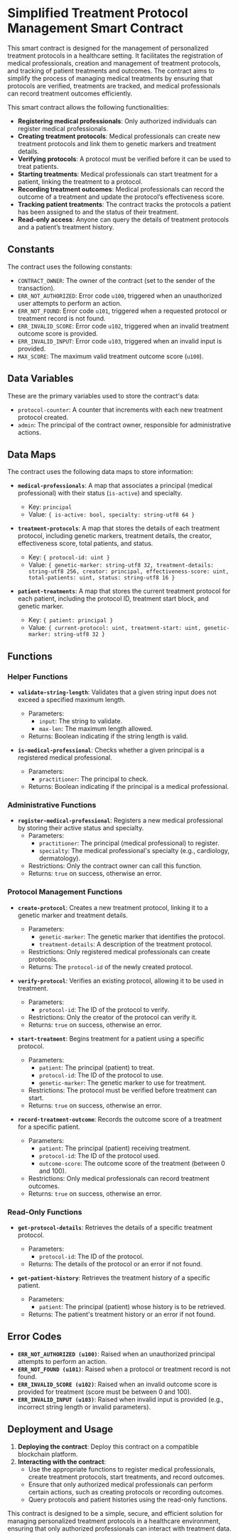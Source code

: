 # Simplified Treatment Protocol Management Smart Contract

This smart contract is designed for the management of personalized treatment protocols in a healthcare setting. It facilitates the registration of medical professionals, creation and management of treatment protocols, and tracking of patient treatments and outcomes. The contract aims to simplify the process of managing medical treatments by ensuring that protocols are verified, treatments are tracked, and medical professionals can record treatment outcomes efficiently.

This smart contract allows the following functionalities:
- **Registering medical professionals**: Only authorized individuals can register medical professionals.
- **Creating treatment protocols**: Medical professionals can create new treatment protocols and link them to genetic markers and treatment details.
- **Verifying protocols**: A protocol must be verified before it can be used to treat patients.
- **Starting treatments**: Medical professionals can start treatment for a patient, linking the treatment to a protocol.
- **Recording treatment outcomes**: Medical professionals can record the outcome of a treatment and update the protocol’s effectiveness score.
- **Tracking patient treatments**: The contract tracks the protocols a patient has been assigned to and the status of their treatment.
- **Read-only access**: Anyone can query the details of treatment protocols and a patient’s treatment history.

## Constants

The contract uses the following constants:

- `CONTRACT_OWNER`: The owner of the contract (set to the sender of the transaction).
- `ERR_NOT_AUTHORIZED`: Error code `u100`, triggered when an unauthorized user attempts to perform an action.
- `ERR_NOT_FOUND`: Error code `u101`, triggered when a requested protocol or treatment record is not found.
- `ERR_INVALID_SCORE`: Error code `u102`, triggered when an invalid treatment outcome score is provided.
- `ERR_INVALID_INPUT`: Error code `u103`, triggered when an invalid input is provided.
- `MAX_SCORE`: The maximum valid treatment outcome score (`u100`).

## Data Variables

These are the primary variables used to store the contract's data:

- `protocol-counter`: A counter that increments with each new treatment protocol created.
- `admin`: The principal of the contract owner, responsible for administrative actions.

## Data Maps

The contract uses the following data maps to store information:

- **`medical-professionals`**: A map that associates a principal (medical professional) with their status (`is-active`) and specialty.
  - Key: `principal`
  - Value: `{ is-active: bool, specialty: string-utf8 64 }`
  
- **`treatment-protocols`**: A map that stores the details of each treatment protocol, including genetic markers, treatment details, the creator, effectiveness score, total patients, and status.
  - Key: `{ protocol-id: uint }`
  - Value: `{ genetic-marker: string-utf8 32, treatment-details: string-utf8 256, creator: principal, effectiveness-score: uint, total-patients: uint, status: string-utf8 16 }`

- **`patient-treatments`**: A map that stores the current treatment protocol for each patient, including the protocol ID, treatment start block, and genetic marker.
  - Key: `{ patient: principal }`
  - Value: `{ current-protocol: uint, treatment-start: uint, genetic-marker: string-utf8 32 }`

## Functions

### Helper Functions

- **`validate-string-length`**: Validates that a given string input does not exceed a specified maximum length.
    - Parameters: 
      - `input`: The string to validate.
      - `max-len`: The maximum length allowed.
    - Returns: Boolean indicating if the string length is valid.

- **`is-medical-professional`**: Checks whether a given principal is a registered medical professional.
    - Parameters: 
      - `practitioner`: The principal to check.
    - Returns: Boolean indicating if the principal is a medical professional.

### Administrative Functions

- **`register-medical-professional`**: Registers a new medical professional by storing their active status and specialty.
    - Parameters: 
      - `practitioner`: The principal (medical professional) to register.
      - `specialty`: The medical professional's specialty (e.g., cardiology, dermatology).
    - Restrictions: Only the contract owner can call this function.
    - Returns: `true` on success, otherwise an error.

### Protocol Management Functions

- **`create-protocol`**: Creates a new treatment protocol, linking it to a genetic marker and treatment details.
    - Parameters: 
      - `genetic-marker`: The genetic marker that identifies the protocol.
      - `treatment-details`: A description of the treatment protocol.
    - Restrictions: Only registered medical professionals can create protocols.
    - Returns: The `protocol-id` of the newly created protocol.

- **`verify-protocol`**: Verifies an existing protocol, allowing it to be used in treatment.
    - Parameters:
      - `protocol-id`: The ID of the protocol to verify.
    - Restrictions: Only the creator of the protocol can verify it.
    - Returns: `true` on success, otherwise an error.

- **`start-treatment`**: Begins treatment for a patient using a specific protocol.
    - Parameters: 
      - `patient`: The principal (patient) to treat.
      - `protocol-id`: The ID of the protocol to use.
      - `genetic-marker`: The genetic marker to use for treatment.
    - Restrictions: The protocol must be verified before treatment can start.
    - Returns: `true` on success, otherwise an error.

- **`record-treatment-outcome`**: Records the outcome score of a treatment for a specific patient.
    - Parameters:
      - `patient`: The principal (patient) receiving treatment.
      - `protocol-id`: The ID of the protocol used.
      - `outcome-score`: The outcome score of the treatment (between 0 and 100).
    - Restrictions: Only medical professionals can record treatment outcomes.
    - Returns: `true` on success, otherwise an error.

### Read-Only Functions

- **`get-protocol-details`**: Retrieves the details of a specific treatment protocol.
    - Parameters: 
      - `protocol-id`: The ID of the protocol.
    - Returns: The details of the protocol or an error if not found.

- **`get-patient-history`**: Retrieves the treatment history of a specific patient.
    - Parameters: 
      - `patient`: The principal (patient) whose history is to be retrieved.
    - Returns: The patient's treatment history or an error if not found.

## Error Codes

- **`ERR_NOT_AUTHORIZED (u100)`**: Raised when an unauthorized principal attempts to perform an action.
- **`ERR_NOT_FOUND (u101)`**: Raised when a protocol or treatment record is not found.
- **`ERR_INVALID_SCORE (u102)`**: Raised when an invalid outcome score is provided for treatment (score must be between 0 and 100).
- **`ERR_INVALID_INPUT (u103)`**: Raised when invalid input is provided (e.g., incorrect string length or invalid parameters).

## Deployment and Usage

1. **Deploying the contract**: Deploy this contract on a compatible blockchain platform.
2. **Interacting with the contract**:
   - Use the appropriate functions to register medical professionals, create treatment protocols, start treatments, and record outcomes.
   - Ensure that only authorized medical professionals can perform certain actions, such as creating protocols or recording outcomes.
   - Query protocols and patient histories using the read-only functions.

This contract is designed to be a simple, secure, and efficient solution for managing personalized treatment protocols in a healthcare environment, ensuring that only authorized professionals can interact with treatment data.